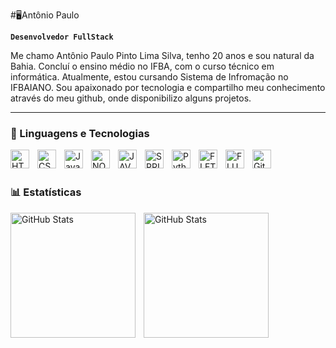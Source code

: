 #🖥Antônio Paulo

**`Desenvolvedor FullStack`**

Me chamo Antônio Paulo Pinto Lima Silva, tenho 20 anos e sou natural da Bahia. Concluí o ensino médio no IFBA, com o curso técnico em informática. Atualmente, estou cursando Sistema de Infromação no IFBAIANO. Sou apaixonado por tecnologia e compartilho meu conhecimento através do meu github, onde disponibilizo alguns projetos.
 
---

### 🤖 Linguagens e Tecnologias

<img 
    align="left" 
    alt="HTML"
    title="HTML" 
    width="30px" 
    style="padding-right: 10px;" 
    src="https://cdn.jsdelivr.net/gh/devicons/devicon@latest/icons/html5/html5-original.svg" 
/>
<img 
    align="left" 
    alt="CSS" 
    title="CSS"
    width="30px" 
    style="padding-right: 10px;" 
    src="https://cdn.jsdelivr.net/gh/devicons/devicon@latest/icons/css3/css3-original.svg" 
/>
<img 
    align="left" 
    alt="JavaScript" 
    title="JavaScript"
    width="30px" 
    style="padding-right: 10px;" 
    src="https://cdn.jsdelivr.net/gh/devicons/devicon@latest/icons/javascript/javascript-original.svg" 
/>
<img 
    align="left" 
    alt="NODE.JS"
    title="NODE.JS" 
    width="30px" 
    style="padding-right: 10px;" 
    src="https://cdn.jsdelivr.net/gh/devicons/devicon@latest/icons/nodejs/nodejs-original-wordmark.svg" 
/>
<img 
    align="left" 
    alt="JAVA"
    title="JAVA" 
    width="30px" 
    style="padding-right: 10px;" 
    src="https://cdn.jsdelivr.net/gh/devicons/devicon@latest/icons/java/java-original-wordmark.svg"   
/>
<img 
    align="left" 
    alt="SPRINGBOOT"
    title="SPRINGBOOT" 
    width="30px" 
    style="padding-right: 10px;" 
    src="https://img.icons8.com/?size=100&id=90519&format=png&color=000000"   
/>
<img 
    align="left" 
    alt="Python" 
    title="Python"
    width="30px" 
    style="padding-right: 10px;" 
    src="https://cdn.jsdelivr.net/gh/devicons/devicon@latest/icons/python/python-original.svg" 
/>
<img 
    align="left" 
    alt="FLET"
    title="FLET" 
    width="30px" 
    style="padding-right: 10px;" 
    src="https://flet.dev/img/logo.svg" 
/>
<img 
    align="left" 
    alt="FLUTTER" 
    title="FLUTTER"
    width="30px" 
    style="padding-right: 10px;" 
    src="https://cdn.jsdelivr.net/gh/devicons/devicon@latest/icons/flutter/flutter-original.svg"
/>
<img 
    align="left" 
    alt="Git" 
    title="Git"
    width="30px" 
    style="padding-right: 10px;" 
    src="https://cdn.jsdelivr.net/gh/devicons/devicon@latest/icons/git/git-original.svg" 
/>

<br/>
<br/>

### 📊 Estatísticas
<p>
  <img 
    align="left" 
    alt="GitHub Stats" 
    height="200" 
    style="padding-right: 10px;"
    src="https://github-readme-stats.vercel.app/api?username=anttonio32&show_icons=true&theme=synthwave&include_all_comits=true&local=pt-br"
  /> 

<img 
      align="left" 
      alt="GitHub Stats" 
      height="200" 
      src="https://github-readme-stats.vercel.app/api/top-langs/?username=anttonio32&theme=synthwave&layout=compact&custom_title=Tecnologias&langs_count=9" 
  />

</p>

  
